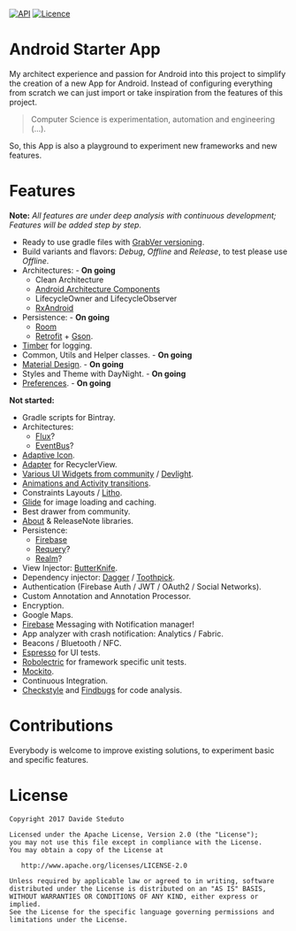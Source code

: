 [![API](https://img.shields.io/badge/API-19%2B-green.svg?style=flat)](https://android-arsenal.com/api?level=19)
[![Licence](https://img.shields.io/badge/Licence-Apache2-blue.svg)](http://www.apache.org/licenses/LICENSE-2.0)

# Android Starter App
My architect experience and passion for Android into this project to simplify the creation of a new App for Android.
Instead of configuring everything from scratch we can just import or take inspiration from the features of this project.

> Computer Science is experimentation, automation and engineering (...).

So, this App is also a playground to experiment new frameworks and new features.

# Features
**Note:** _All features are under deep analysis with continuous development; Features will be added step by step._
- Ready to use gradle files with [GrabVer versioning](https://github.com/davideas/GrabVer).
- Build variants and flavors: _Debug_, _Offline_ and _Release_, to test please use _Offline_.
- Architectures: - **On going**
  - Clean Architecture
  - [Android Architecture Components](https://developer.android.com/topic/libraries/architecture/index.html)
  - LifecycleOwner and LifecycleObserver
  - [RxAndroid](https://github.com/ReactiveX/RxAndroid)
- Persistence: - **On going**
  - [Room](https://developer.android.com/topic/libraries/architecture/room.html)
  - [Retrofit](http://square.github.io/retrofit/) + [Gson](https://github.com/google/gson).
- [Timber](https://github.com/JakeWharton/timber) for logging.
- Common, Utils and Helper classes. - **On going**
- [Material Design](https://material.io/). - **On going**
- Styles and Theme with DayNight. - **On going**
- [Preferences](https://medium.com/@JakobUlbrich/building-a-settings-screen-for-android-part-1-5959aa49337c). - **On going**

**Not started:**
- Gradle scripts for Bintray.
- Architectures:
  - [Flux](http://lgvalle.xyz/2015/08/04/flux-architecture/)?
  - [EventBus](http://greenrobot.org/eventbus/)?
- [Adaptive Icon](https://developer.android.com/preview/features/adaptive-icons.html).
- [Adapter](https://github.com/davideas/FlexibleAdapter) for RecyclerView.
- [Various UI Widgets from community](https://github.com/davideas?tab=stars) / [Devlight](https://github.com/Devlight).
- [Animations and Activity transitions](https://github.com/davideas?page=1&tab=stars&utf8=%E2%9C%93&q=transition).
- Constraints Layouts / [Litho](http://fblitho.com/).
- [Glide](https://github.com/bumptech/glide) for image loading and caching.
- Best drawer from community.
- [About](https://github.com/davideas?page=1&tab=stars&utf8=%E2%9C%93&q=about) & ReleaseNote libraries.
- Persistence:
  - [Firebase](https://firebase.google.com/products/)
  - [Requery](https://github.com/requery/requery/)?
  - [Realm](https://realm.io/docs/java/latest/)?
- View Injector: [ButterKnife](https://github.com/JakeWharton/butterknife).
- Dependency injector: [Dagger](http://google.github.io/dagger/) / [Toothpick](https://github.com/stephanenicolas/toothpick).
- Authentication (Firebase Auth / JWT / OAuth2 / Social Networks).
- Custom Annotation and Annotation Processor.
- Encryption.
- Google Maps.
- [Firebase](https://github.com/firebase/quickstart-android) Messaging with Notification manager!
- App analyzer with crash notification: Analytics / Fabric.
- Beacons / Bluetooth / NFC.
- [Espresso](https://google.github.io/android-testing-support-library/) for UI tests.
- [Robolectric](http://robolectric.org/) for framework specific unit tests.
- [Mockito](http://mockito.org/).
- Continuous Integration.
- [Checkstyle](http://checkstyle.sourceforge.net/) and [Findbugs](http://findbugs.sourceforge.net/) for code analysis.

# Contributions
Everybody is welcome to improve existing solutions, to experiment basic and specific features.

# License

    Copyright 2017 Davide Steduto

    Licensed under the Apache License, Version 2.0 (the "License");
    you may not use this file except in compliance with the License.
    You may obtain a copy of the License at

       http://www.apache.org/licenses/LICENSE-2.0

    Unless required by applicable law or agreed to in writing, software
    distributed under the License is distributed on an "AS IS" BASIS,
    WITHOUT WARRANTIES OR CONDITIONS OF ANY KIND, either express or implied.
    See the License for the specific language governing permissions and
    limitations under the License.